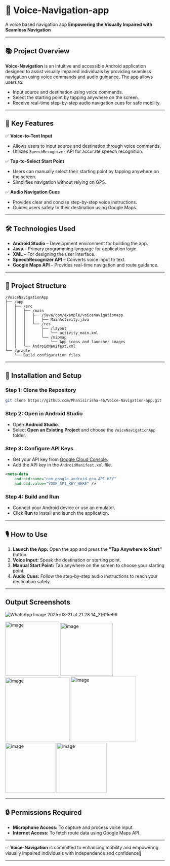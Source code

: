 # 📱 Voice-Navigation-app
A voice based navigation app
**Empowering the Visually Impaired with Seamless Navigation**  

---

## 📚 **Project Overview**  
**Voice-Navigation** is an intuitive and accessible Android application designed to assist visually impaired individuals by providing seamless navigation using voice commands and audio guidance. The app allows users to:  

- Input source and destination using voice commands.  
- Select the starting point by tapping anywhere on the screen.  
- Receive real-time step-by-step audio navigation cues for safe mobility.  

---

## 🎯 **Key Features**  

✅ **Voice-to-Text Input**  
- Allows users to input source and destination through voice commands.  
- Utilizes `SpeechRecognizer` API for accurate speech recognition.  

✅ **Tap-to-Select Start Point**  
- Users can manually select their starting point by tapping anywhere on the screen.  
- Simplifies navigation without relying on GPS.  

✅ **Audio Navigation Cues**  
- Provides clear and concise step-by-step voice instructions.  
- Guides users safely to their destination using Google Maps.  

---

## 🛠️ **Technologies Used**  

- **Android Studio** – Development environment for building the app.  
- **Java** – Primary programming language for application logic.  
- **XML** – For designing the user interface.  
- **SpeechRecognizer API** – Converts voice input to text.  
- **Google Maps API** – Provides real-time navigation and route guidance.  

---

## 📂 **Project Structure**  

```
/VoiceNavigationApp
├── /app
│   ├── /src
│   │   ├── /main
│   │   │   ├── /java/com/example/voicenavigationapp
│   │   │   │   ├── MainActivity.java
│   │   │   └── /res
│   │   │       ├── /layout
│   │   │       │   └── activity_main.xml
│   │   │       └── /mipmap
│   │   │           └── App icons and launcher images
│   │   └── AndroidManifest.xml
└── /gradle
    └── Build configuration files
```

---

## 🚀 **Installation and Setup**  

### **Step 1: Clone the Repository**  
```bash
git clone https://github.com/Phanisirisha-46/Voice-Navigation-app.git
```

### **Step 2: Open in Android Studio**  
- Open **Android Studio**.  
- Select **Open an Existing Project** and choose the `VoiceNavigationApp` folder.  

### **Step 3: Configure API Keys**  
- Get your API key from [Google Cloud Console](https://console.cloud.google.com/).  
- Add the API key in the `AndroidManifest.xml` file.  

```xml
<meta-data
    android:name="com.google.android.geo.API_KEY"
    android:value="YOUR_API_KEY_HERE" />
```

### **Step 4: Build and Run**  
- Connect your Android device or use an emulator.  
- Click **Run** to install and launch the application.  

---

## 🎙️ **How to Use**  

1. **Launch the App:** Open the app and press the **"Tap Anywhere to Start"** button.  
2. **Voice Input:** Speak the destination or starting point.  
3. **Manual Start Point:** Tap anywhere on the screen to choose your starting point.  
4. **Audio Cues:** Follow the step-by-step audio instructions to reach your destination safely.  

---
##  **Output Screenshots**  

![WhatsApp Image 2025-03-21 at 21 28 14_21615e96](https://github.com/user-attachments/assets/460f5cb9-ce45-45c0-a143-cf6c50b9067c)

<img width="170" alt="image" src="https://github.com/user-attachments/assets/a40691c6-8d56-4bb3-8180-8bb50f9d76eb" />
<img width="166" alt="image" src="https://github.com/user-attachments/assets/57c36756-feb1-4e4e-aa57-1de6cac9248f" />
<img width="203" alt="image" src="https://github.com/user-attachments/assets/ba343aa2-80e0-4aef-9282-9b223309821d" />

<img width="206" alt="image" src="https://github.com/user-attachments/assets/d6aa276a-ee73-43e1-8551-6af890c3ba57" />

<img width="158" alt="image" src="https://github.com/user-attachments/assets/5e23d68d-60af-43f1-a123-770da863dbe5" />
<img width="158" alt="image" src="https://github.com/user-attachments/assets/6511efc4-f526-4abb-a66d-6bb73e6d65ee" />

---
## 🔒 **Permissions Required**  

- **Microphone Access:** To capture and process voice input.  
- **Internet Access:** To fetch route data using Google Maps API.  


---

✅ **Voice-Navigation** is committed to enhancing mobility and empowering visually impaired individuals with independence and confidence🌟

---

